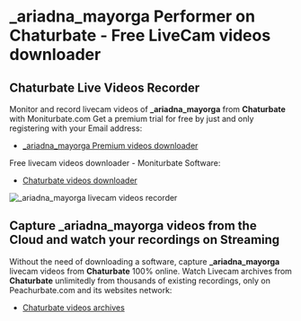 # _ariadna_mayorga Performer on Chaturbate - Free LiveCam videos downloader

## Chaturbate Live Videos Recorder

Monitor and record livecam videos of **_ariadna_mayorga** from **Chaturbate** with Moniturbate.com
Get a premium trial for free by just and only registering with your Email address:
* [_ariadna_mayorga Premium videos downloader](https://moniturbate.com/request-demo-licence-key.html)

Free livecam videos downloader - Moniturbate Software:
* [Chaturbate videos downloader](https://moniturbate.com/moniturbate-download-software.html)

![_ariadna_mayorga livecam videos recorder](https://peachurnet.com/templates/moniturbate-software.png)


## Capture _ariadna_mayorga videos from the Cloud and watch your recordings on Streaming

Without the need of downloading a software, capture **_ariadna_mayorga** livecam videos from **Chaturbate** 100% online.
Watch Livecam archives from **Chaturbate** unlimitedly from thousands of existing recordings, only on Peachurbate.com and its websites network:
* [Chaturbate videos archives](https://peachurnet.com/)